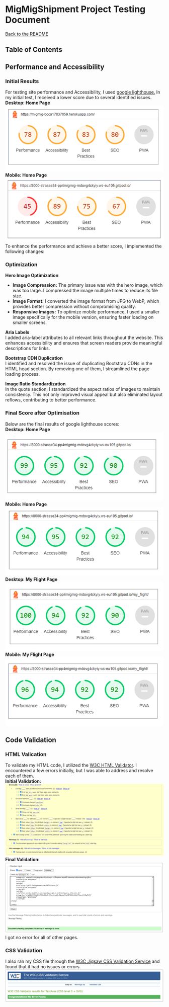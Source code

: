 # MigMigShipment Project Testing Document

[Back to the README](README.md)

## Table of Contents

## Performance and Accessibility
### Initial Results
For testing site performance and Accessibility, I used [google lighthouse.](https://developer.chrome.com/docs/lighthouse/overview/) In my initial test, I received a lower score due to several identified issues. <br>
**Desktop: Home Page**<br>
![First lighthouse score: desktop](static/docs/images/testing/lighthouse-desktop-homepage-1.png)<br>
**Mobile: Home Page**<Br>
![First lighthouse score: mobile](static/docs/images/testing/lighthouse-mobile-homepage-1.png)
<br>
To enhance the performance and achieve a better score, I implemented the following changes:
### Optimization
**Hero Image Optimization**
- **Image Compression:** The primary issue was with the hero image, which was too large. I compressed the image multiple times to reduce its file size.
- **Image Format:** I converted the image format from JPG to WebP, which provides better compression without compromising quality.
- **Responsive Images:** To optimize mobile performance, I used a smaller image specifically for the mobile version, ensuring faster loading on smaller screens.

**Aria Labels**<br>
I added aria-label attributes to all relevant links throughout the website. This enhances accessibility and ensures that screen readers provide meaningful descriptions for links.

**Bootstrap CDN Duplication**<br>
I identified and resolved the issue of duplicating Bootstrap CDNs in the HTML head section. By removing one of them, I streamlined the page loading process.

**Image Ratio Standardization**<br>
In the quote section, I standardized the aspect ratios of images to maintain consistency. This not only improved visual appeal but also eliminated layout reflows, contributing to better performance.
### Final Score after Optimisation
Below are the final results of google lighthouse scores:<br>
**Desktop: Home Page**<br>
![Final lighthouse score: descktop, home page](static/docs/images/testing/lighthouse-desktop-homepage-2.png)<br>
**Mobile: Home Page**<br>
![Final lighthouse score: mobile, home page](static/docs/images/testing/lighthouse-mobile-homepage-2.png)<br>
**Desktop: My Flight Page**<br>
![Final lighthouse score: descktop, my flight page](static/docs/images/testing/lighthouse-desktop-myflightpage.png)<br>
**Mobile: My Flight Page**<br>
![Final lighthouse score: mobile, my flight page](static/docs/images/testing/lighthouse-mobile-myflightpage.png)<br>

## Code Validation
### HTML Valication
To validate my HTML code, I utilized the [W3C HTML Validator](https://validator.w3.org/). I encountered a few errors initially, but I was able to address and resolve each of them. <br>
**Initial Validation:**<br>
![HTML Initial validation](static/docs/images/testing/w3c-homepage-not-auth-1.png)
**Final Validation:**<br>
![HTML Final validation](static/docs/images/testing/w3c-homepage-not-auth-2.png)
I got no error for all of other pages. 
### CSS Validation
I also ran my CSS file through the [W3C Jigsaw CSS Validation Service](https://jigsaw.w3.org/css-validator/) and found that it had no issues or errors.
![CSS file validation](static/docs/images/testing/w3c-css.png)








